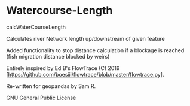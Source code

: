 # Watercourse-Length
calcWaterCourseLength

Calculates river Network length up/downstream of given feature

Added functionality to stop distance calculation if a blockage is reached (fish migration distance blocked by weirs)

Entirely inspired by Ed B's FlowTrace (C) 2019 [https://github.com/boesiii/flowtrace/blob/master/flowtrace.py].

Re-written for geopandas by Sam R.

GNU General Public License
